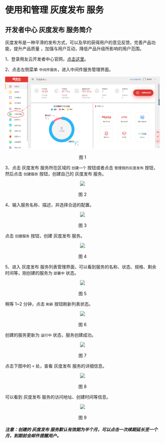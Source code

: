 # 使用和管理 灰度发布 服务

## 开发者中心 灰度发布 服务简介 

灰度发布是一种平滑的发布方式，可以及早的获得用户的意见反馈，完善产品功能，提升产品质量 ，加强与用户互动，降低产品升级所影响的用户范围。

1、登录用友云开发者中心官网，[点击这里](https://developer.yonyoucloud.com)。

2、点击左侧菜单 `中间件服务`，进入中间件服务管理界面。
<div align=center>
<img src="/articles/cloud/3-/images/middleware.png"/>
</div>
<p align="center">图 1</p>

3、点击 灰度发布 服务所在区域的 `创建一个` 按钮或者点击 `管理我的灰度发布` 按钮，然后点击 `创建服务` 按钮，创建自己的 灰度发布 服务。
<div align=center>
<img src="/articles/cloud/3-/images/load_banlance/grey_1.png"/>
</div>
<p align="center">图 2</p>

4、输入服务名称、描述，并选择合适的配置。
<div align=center>
<img src="/articles/cloud/3-/images/load_banlance/grey_2.png"/>
</div>
<p align="center">图 3</p>

点击 `创建服务` 按钮，创建 灰度发布 服务。
<div align=center>
<img src="/articles/cloud/3-/images/load_banlance/grey_2.png"/>
</div>
<p align="center">图 4</p>

5、进入 灰度发布 服务列表管理界面，可以看到服务的名称、状态、规格、剩余时间等，刚创建的服务为 `部署中` 状态。
<div align=center>
<img src="/articles/cloud/3-/images/load_banlance/grey_3.png"/>
</div>
<p align="center">图 5</p>

稍等 1~2 分钟，点击 `刷新` 按钮刷新列表状态。
<div align=center>
<img src="/articles/cloud/3-/images/load_banlance/grey_3.png"/>
</div>
<p align="center">图 6</p>

创建的服务更新为 `运行中` 状态，服务创建成功。
<div align=center>
<img src="/articles/cloud/3-/images/load_banlance/grey_4.png"/>
</div>
<p align="center">图 7</p>

点击下图中的 `+` 处，查看 灰度发布 服务的详细信息。
<div align=center>
<img src="/articles/cloud/3-/images/load_banlance/grey_4.png"/>
</div>
<p align="center">图 8</p>

可以看到 灰度发布 服务的访问地址、创建时间等信息。
<div align=center>
<img src="/articles/cloud/3-/images/load_banlance/grey_5.png"/>
</div>
<p align="center">图 9</p>

##### 注意：创建的 灰度发布 服务默认有效期为半个月，可以点击一次续期延长至一个月，到期前会邮件提醒用户。
